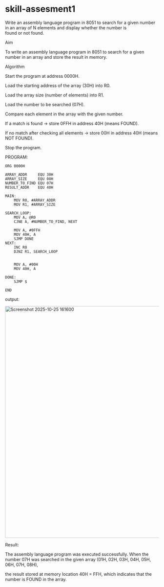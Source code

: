 # skill-assesment1

Write an assembly language program in 8051 to search for a given number in an array of N elements and display whether the number is found or not found.

Aim

To write an assembly language program in 8051 to search for a given number in an array and store the result in memory.

Algorithm

Start the program at address 0000H.

Load the starting address of the array (30H) into R0.

Load the array size (number of elements) into R1.

Load the number to be searched (07H).

Compare each element in the array with the given number.

If a match is found → store 0FFH in address 40H (means FOUND).

If no match after checking all elements → store 00H in address 40H (means NOT FOUND).

Stop the program.

PROGRAM:
```
ORG 0000H

ARRAY_ADDR     EQU 30H      
ARRAY_SIZE     EQU 08H       
NUMBER_TO_FIND EQU 07H   
RESULT_ADDR    EQU 40H     

MAIN:
    MOV R0, #ARRAY_ADDR     
    MOV R1, #ARRAY_SIZE      

SEARCH_LOOP:
    MOV A, @R0               
    CJNE A, #NUMBER_TO_FIND, NEXT  

    MOV A, #0FFH             
    MOV 40H, A            
    SJMP DONE                
NEXT:
    INC R0                  
    DJNZ R1, SEARCH_LOOP     


    MOV A, #00H              
    MOV 40H, A

DONE:
    SJMP $

END
```
output:

<img width="1037" height="758" alt="Screenshot 2025-10-25 161600" src="https://github.com/user-attachments/assets/8e100df4-ea23-46b6-9a65-c4631b82b29e" />

Result:

The assembly language program was executed successfully.
When the number 07H was searched in the given array
(01H, 02H, 03H, 04H, 05H, 06H, 07H, 08H),

the result stored at memory location 40H = FFH,
which indicates that the number is FOUND in the array. 

